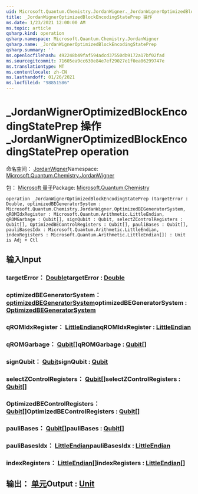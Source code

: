 ```yaml
---
uid: Microsoft.Quantum.Chemistry.JordanWigner._JordanWignerOptimizedBlockEncodingStatePrep
title: _JordanWignerOptimizedBlockEncodingStatePrep 操作
ms.date: 1/23/2021 12:00:00 AM
ms.topic: article
qsharp.kind: operation
qsharp.namespace: Microsoft.Quantum.Chemistry.JordanWigner
qsharp.name: _JordanWignerOptimizedBlockEncodingStatePrep
qsharp.summary: ''
ms.openlocfilehash: 492248b49faf594adcd37550db9172a17bf02fad
ms.sourcegitcommit: 71605ea9cc630e84e7ef29027e1f0ea06299747e
ms.translationtype: MT
ms.contentlocale: zh-CN
ms.lasthandoff: 01/26/2021
ms.locfileid: "98851586"
---
```

# <a name="_jordanwigneroptimizedblockencodingstateprep-operation"></a><span data-ttu-id="f6785-102">_JordanWignerOptimizedBlockEncodingStatePrep 操作</span><span class="sxs-lookup"><span data-stu-id="f6785-102">_JordanWignerOptimizedBlockEncodingStatePrep operation</span></span>

<span data-ttu-id="f6785-103">命名空间： [JordanWigner](xref:Microsoft.Quantum.Chemistry.JordanWigner)</span><span class="sxs-lookup"><span data-stu-id="f6785-103">Namespace: [Microsoft.Quantum.Chemistry.JordanWigner](xref:Microsoft.Quantum.Chemistry.JordanWigner)</span></span>

<span data-ttu-id="f6785-104">包： [Microsoft 量子](https://nuget.org/packages/Microsoft.Quantum.Chemistry)</span><span class="sxs-lookup"><span data-stu-id="f6785-104">Package: [Microsoft.Quantum.Chemistry](https://nuget.org/packages/Microsoft.Quantum.Chemistry)</span></span>




```qsharp
operation _JordanWignerOptimizedBlockEncodingStatePrep (targetError : Double, optimizedBEGeneratorSystem : Microsoft.Quantum.Chemistry.JordanWigner.OptimizedBEGeneratorSystem, qROMIdxRegister : Microsoft.Quantum.Arithmetic.LittleEndian, qROMGarbage : Qubit[], signQubit : Qubit, selectZControlRegisters : Qubit[], OptimizedBEControlRegisters : Qubit[], pauliBases : Qubit[], pauliBasesIdx : Microsoft.Quantum.Arithmetic.LittleEndian, indexRegisters : Microsoft.Quantum.Arithmetic.LittleEndian[]) : Unit is Adj + Ctl
```


## <a name="input"></a><span data-ttu-id="f6785-105">输入</span><span class="sxs-lookup"><span data-stu-id="f6785-105">Input</span></span>

### <a name="targeterror--double"></a><span data-ttu-id="f6785-106">targetError： [Double](xref:microsoft.quantum.lang-ref.double)</span><span class="sxs-lookup"><span data-stu-id="f6785-106">targetError : [Double](xref:microsoft.quantum.lang-ref.double)</span></span>




### <a name="optimizedbegeneratorsystem--optimizedbegeneratorsystem"></a><span data-ttu-id="f6785-107">optimizedBEGeneratorSystem： [optimizedBEGeneratorSystem](xref:Microsoft.Quantum.Chemistry.JordanWigner.OptimizedBEGeneratorSystem)</span><span class="sxs-lookup"><span data-stu-id="f6785-107">optimizedBEGeneratorSystem : [OptimizedBEGeneratorSystem](xref:Microsoft.Quantum.Chemistry.JordanWigner.OptimizedBEGeneratorSystem)</span></span>




### <a name="qromidxregister--littleendian"></a><span data-ttu-id="f6785-108">qROMIdxRegister： [LittleEndian](xref:Microsoft.Quantum.Arithmetic.LittleEndian)</span><span class="sxs-lookup"><span data-stu-id="f6785-108">qROMIdxRegister : [LittleEndian](xref:Microsoft.Quantum.Arithmetic.LittleEndian)</span></span>




### <a name="qromgarbage--qubit"></a><span data-ttu-id="f6785-109">qROMGarbage： [Qubit](xref:microsoft.quantum.lang-ref.qubit)[]</span><span class="sxs-lookup"><span data-stu-id="f6785-109">qROMGarbage : [Qubit](xref:microsoft.quantum.lang-ref.qubit)[]</span></span>




### <a name="signqubit--qubit"></a><span data-ttu-id="f6785-110">signQubit： [Qubit](xref:microsoft.quantum.lang-ref.qubit)</span><span class="sxs-lookup"><span data-stu-id="f6785-110">signQubit : [Qubit](xref:microsoft.quantum.lang-ref.qubit)</span></span>




### <a name="selectzcontrolregisters--qubit"></a><span data-ttu-id="f6785-111">selectZControlRegisters： [Qubit](xref:microsoft.quantum.lang-ref.qubit)[]</span><span class="sxs-lookup"><span data-stu-id="f6785-111">selectZControlRegisters : [Qubit](xref:microsoft.quantum.lang-ref.qubit)[]</span></span>




### <a name="optimizedbecontrolregisters--qubit"></a><span data-ttu-id="f6785-112">OptimizedBEControlRegisters： [Qubit](xref:microsoft.quantum.lang-ref.qubit)[]</span><span class="sxs-lookup"><span data-stu-id="f6785-112">OptimizedBEControlRegisters : [Qubit](xref:microsoft.quantum.lang-ref.qubit)[]</span></span>




### <a name="paulibases--qubit"></a><span data-ttu-id="f6785-113">pauliBases： [Qubit](xref:microsoft.quantum.lang-ref.qubit)[]</span><span class="sxs-lookup"><span data-stu-id="f6785-113">pauliBases : [Qubit](xref:microsoft.quantum.lang-ref.qubit)[]</span></span>




### <a name="paulibasesidx--littleendian"></a><span data-ttu-id="f6785-114">pauliBasesIdx： [LittleEndian](xref:Microsoft.Quantum.Arithmetic.LittleEndian)</span><span class="sxs-lookup"><span data-stu-id="f6785-114">pauliBasesIdx : [LittleEndian](xref:Microsoft.Quantum.Arithmetic.LittleEndian)</span></span>




### <a name="indexregisters--littleendian"></a><span data-ttu-id="f6785-115">indexRegisters： [LittleEndian](xref:Microsoft.Quantum.Arithmetic.LittleEndian)[]</span><span class="sxs-lookup"><span data-stu-id="f6785-115">indexRegisters : [LittleEndian](xref:Microsoft.Quantum.Arithmetic.LittleEndian)[]</span></span>





## <a name="output--unit"></a><span data-ttu-id="f6785-116">输出： [单元](xref:microsoft.quantum.lang-ref.unit)</span><span class="sxs-lookup"><span data-stu-id="f6785-116">Output : [Unit](xref:microsoft.quantum.lang-ref.unit)</span></span>

